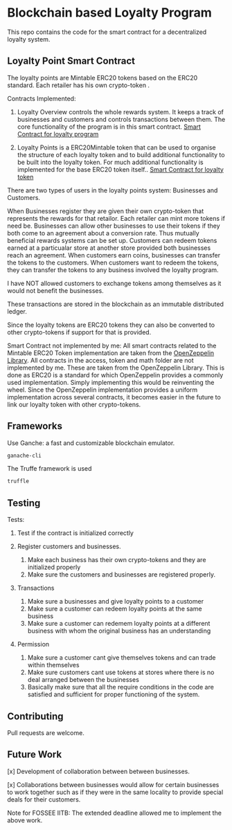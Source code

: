 # Blockchain based Loyalty Program

This repo contains the code for the smart contract for a decentralized loyalty system. 

## Loyalty Point Smart Contract



The loyalty points are Mintable ERC20 tokens based on the ERC20 standard.
Each retailer has his own crypto-token .

Contracts Implemented:

1. Loyalty Overview controls the whole rewards system. It keeps a track of businesses and customers and controls transactions between them. The core functionality of the program is in this smart contract.
[Smart Contract for loyalty program](./contracts/loyalty_overview.sol)

2. Loyalty Points is a ERC20Mintable token that can be used to organise the structure of each loyalty token and to build additional functionality to be built into the loyalty token. For much additional functionality is implemented for the base ERC20 token itself..
[Smart Contract for loyalty token](./contracts/loyalty_points.sol)

There are two types of users in the loyalty points system: Businesses and Customers.

When Businesses register they are given their own crypto-token that represents the rewards for that retailor. Each retailer can mint more tokens if need be.
Businesses can allow other businesses to use their tokens if they both come to an agreement about a conversion rate. Thus mutually beneficial rewards systems can be set up. Customers can redeem tokens earned at a particualar store at another store provided both businesses reach an agreement.
When customers earn coins, businesses can transfer the tokens to the customers.
When customers want to redeem the tokens, they can transfer the tokens to any business involved the loyalty program.

I have NOT allowed customers to exchange tokens among themselves as it would not benefit the businesses.

These transactions are stored in the blockchain as an immutable distributed ledger.

Since the loyalty tokens are ERC20 tokens they can also be converted to other crypto-tokens if support for that is provided.

Smart Contract not implemented by me:
All smart contracts related to the Mintable ERC20 Token implementation are taken from the [OpenZeppelin Library](https://github.com/OpenZeppelin/openzeppelin-solidity). All contracts in the access, token and math folder are not implemented by me. These are taken from the OpenZeppelin Library. This is done as ERC20 is a standard for which OpenZeppelin provides a commonly used implementation. Simply implementing this would be reinventing the wheel. Since the OpenZeppelin implementation provides a uniform implementation across several contracts, it becomes easier in the future to link our loyalty token with other crypto-tokens. 

## Frameworks


Use Ganche: a fast and customizable blockchain emulator.

```bash
ganache-cli
```

The Truffe framework is used
```bash
truffle 
```

## Testing

Tests:

1. Test if the contract is initialized correctly

2. Register customers and businesses.
	1. Make each business has their own crypto-tokens and they are initialized properly
	2. Make sure the customers and businesses are registered properly.

3. Transactions
	1. Make sure a businesses and give loyalty points to a customer
	2. Make sure a customer can redeem loyalty points at the same business
	3. Make sure a customer can redemem loyalty points at a different business with whom the original business has an understanding

4. Permission
	1. Make sure a customer cant give themselves tokens and can trade within themselves
	2. Make sure customers cant use tokens at stores where there is no deal arranged between the businesses
	3. Basically make sure that all the require conditions in the code are satisfied and sufficient for proper functioning of the system.




## Contributing
Pull requests are welcome.

## Future Work
[x] Development of collaboration between between businesses.

[x] Collaborations between businesses would allow for certain businesses to work together such as if they were in the same locality to provide special deals for their customers.

Note for FOSSEE IITB: The extended deadline allowed me to implement the above work.
